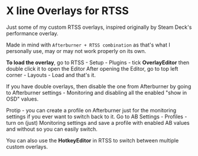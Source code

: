 # X line Overlays for RTSS
Just some of my custom RTSS overlays, inspired originally by Steam Deck's performance overlay.

Made in mind with `Afterburner + RTSS combination` as that's what I personally use, may or may not work properly on its own.

**To load the overlay**, go to RTSS - Setup - Plugins - tick **OverlayEditor** then double click it to open the Editor
After opening the Editor, go to top left corner - Layouts - Load and that's it. 

If you have double overlays, then disable the one from Afterburner by going to Afterburner settings - Monitoring and disabling all the enabled "show in OSD" values.

Protip - you can create a profile on Afterburner just for the monitoring settings if you ever want to switch back to it. Go to AB Settings - Profiles - turn on (just) Monitoring settings and save a profile with enabled AB values and without so you can easily switch.

You can also use the **HotkeyEditor** in RTSS to switch between multiple custom overlays.

